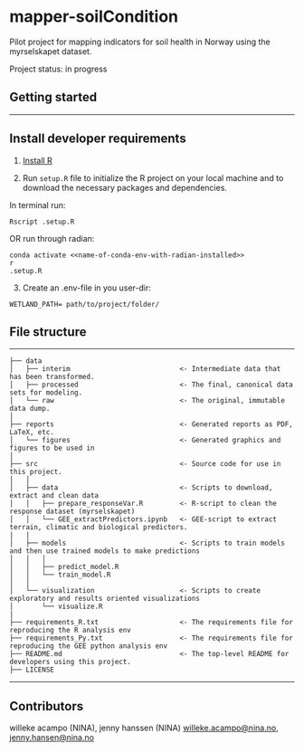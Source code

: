 # mapper-soilCondition
 
Pilot project for mapping indicators for soil health in Norway using the myrselskapet dataset. 

Project status: in progress

## Getting started

________________
## Install developer requirements

1. [Install R](https://cran.r-project.org/mirrors.html)

2. Run `setup.R` file to initialize the R project on your local machine and to download the necessary packages and dependencies. 

In terminal run:
```
Rscript .setup.R
```

OR run through radian:
```
conda activate <<name-of-conda-env-with-radian-installed>>
r
.setup.R
```
3. Create an .env-file in you user-dir:

```
WETLAND_PATH= path/to/project/folder/
```

## File structure
________________

```
├── data
│   ├── interim                           <- Intermediate data that has been transformed.
│   ├── processed                         <- The final, canonical data sets for modeling.
│   └── raw                               <- The original, immutable data dump.
│
├── reports                               <- Generated reports as PDF, LaTeX, etc.
│   └── figures                           <- Generated graphics and figures to be used in 
│
├── src                                   <- Source code for use in this project.
│   │
│   ├── data                              <- Scripts to download, extract and clean data
│   │   ├── prepare_responseVar.R         <- R-script to clean the response dataset (myrselskapet) 
│   │   └── GEE_extractPredictors.ipynb   <- GEE-script to extract terrain, climatic and biological predictors. 
|   |
│   ├── models                            <- Scripts to train models and then use trained models to make predictions
│   │   │                 
│   │   ├── predict_model.R
│   │   └── train_model.R
│   │
│   └── visualization                     <- Scripts to create exploratory and results oriented visualizations
│       └── visualize.R
|
├── requirements_R.txt                    <- The requirements file for reproducing the R analysis env
├── requirements_Py.txt                   <- The requirements file for reproducing the GEE python analysis env
├── README.md                             <- The top-level README for developers using this project.
├── LICENSE

```

________________

## Contributors

willeke acampo (NINA), jenny hanssen (NINA) willeke.acampo@nina.no, jenny.hansen@nina.no
